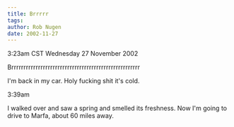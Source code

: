 ```yaml
---
title: Brrrrr
tags: 
author: Rob Nugen
date: 2002-11-27
---
```


<p class=date>3:23am CST Wednesday 27 November 2002</p>

<p>Brrrrrrrrrrrrrrrrrrrrrrrrrrrrrrrrrrrrrrrrrrrrrrrrrrrrr</p>

<p>I'm back in my car.  Holy fucking shit it's cold.</p>

<p class=date>3:39am</p>

<p>I walked over and saw a spring and smelled its freshness.  Now I'm
going to drive to Marfa, about 60 miles away.</p>



